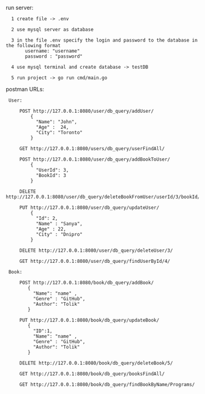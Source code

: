 run server:

      1 create file -> .env

      2 use mysql server as database

      3 in the file .env specify the login and password to the database in the following format
           username: "username"   
           password : "password"

      4 use mysql terminal and create database -> testDB

      5 run project -> go run cmd/main.go

postman URLs:

     User:

         POST http://127.0.0.1:8080/user/db_query/addUser/
             {
               "Name": "John",
               "Age" :  24,
               "City": "Toronto"
             }
         
         GET http://127.0.0.1:8080/users/db_query/userFindAll/

         POST http://127.0.0.1:8080/user/db_query/addBookToUser/
             {
               "UserId": 3,
               "BookId": 3
             }

         DELETE http://127.0.0.1:8080/user/db_query/deleteBookFromUser/userId/3/bookId/3/

         PUT http://127.0.0.1:8080/user/db_query/updateUser/
             {
               "Id": 2,
               "Name" : "Sanya",
               "Age" : 22,
               "City" : "Dnipro"
             }

         DELETE http://127.0.0.1:8080/user/db_query/deleteUser/3/

         GET http://127.0.0.1:8080/user/db_query/findUserById/4/

     Book:
   
         POST http://127.0.0.1:8080/book/db_query/addBook/
            {
              "Name": "name" ,
	          "Genre" : "GitHub", 
	          "Author": "Tolik"
            }

         PUT http://127.0.0.1:8080/book/db_query/updateBook/
            {
              "ID":1,
              "Name": "name" ,
	          "Genre" : "GitHub", 
	          "Author": "Tolik"
            }

         DELETE http://127.0.0.1:8080/book/db_query/deleteBook/5/

         GET http://127.0.0.1:8080/book/db_query/booksFindAll/

         GET http://127.0.0.1:8080/book/db_query/findBookByName/Programs/

         

             